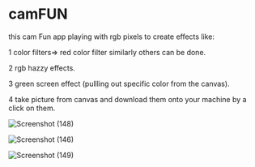 # camFUN
this cam Fun app playing with rgb pixels to create effects like:

1 color filters=> red color filter similarly others can be done.

2 rgb hazzy effects.

3 green screen effect (pullling out specific color from the canvas).

4 take picture from canvas and download them onto your machine by a click on them.

![Screenshot (148)](https://user-images.githubusercontent.com/76607695/156140137-231690fa-7c10-4a0f-a9d6-76abf33937b5.png)

![Screenshot (146)](https://user-images.githubusercontent.com/76607695/156140140-5d6b8e97-a85c-46a9-acf5-a94a88776edb.png)

![Screenshot (149)](https://user-images.githubusercontent.com/76607695/156140145-7d5ef363-a989-4353-a60a-200c5548bd5b.png)

